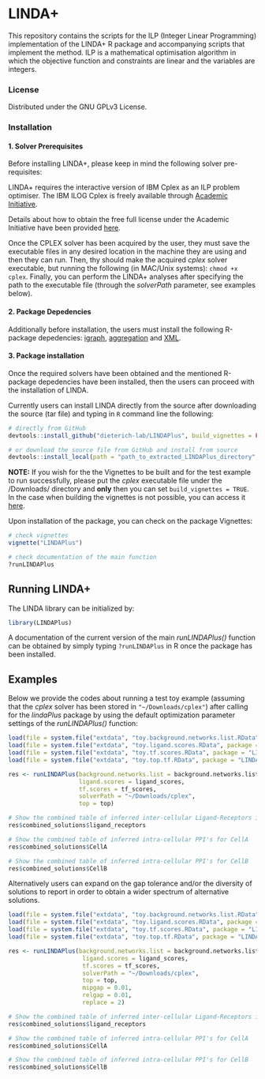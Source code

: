 # LINDA+
This repository contains the scripts for the ILP (Integer Linear Programming) implementation of the LINDA+ R package and accompanying scripts that implement the method. ILP is a mathematical optimisation algorithm in which the objective function and constraints are linear and the variables are integers.

### License

Distributed under the GNU GPLv3 License.

### Installation

#### 1. Solver Prerequisites
Before installing LINDA+, please keep in mind the following solver pre-requisites:

LINDA+ requires the interactive version of IBM Cplex as an ILP problem optimiser. The IBM ILOG Cplex is freely available through [Academic Initiative](https://www.ibm.com/products/ilog-cplex-optimization-studio?S_PKG=CoG&cm_mmc=Search_Google-_-Data+Science_Data+Science-_-WW_IDA-_-+IBM++CPLEX_Broad_CoG&cm_mmca1=000000RE&cm_mmca2=10000668&cm_mmca7=9041989&cm_mmca8=kwd-412296208719&cm_mmca9=_k_Cj0KCQiAr93gBRDSARIsADvHiOpDUEHgUuzu8fJvf3vmO5rI0axgtaleqdmwk6JRPIDeNcIjgIHMhZIaAiwWEALw_wcB_k_&cm_mmca10=267798126431&cm_mmca11=b&mkwid=_k_Cj0KCQiAr93gBRDSARIsADvHiOpDUEHgUuzu8fJvf3vmO5rI0axgtaleqdmwk6JRPIDeNcIjgIHMhZIaAiwWEALw_wcB_k_|470|135655&cvosrc=ppc.google.%2Bibm%20%2Bcplex&cvo_campaign=000000RE&cvo_crid=267798126431&Matchtype=b&gclid=Cj0KCQiAr93gBRDSARIsADvHiOpDUEHgUuzu8fJvf3vmO5rI0axgtaleqdmwk6JRPIDeNcIjgIHMhZIaAiwWEALw_wcB).

Details about how to obtain the free full license under the Academic Initiative have been provided [here](https://community.ibm.com/community/user/blogs/xavier-nodet1/2020/07/09/cplex-free-for-students).

Once the CPLEX solver has been acquired by the user, they must save the executable files in any desired location in the machine they are using and then they can run. Then, thy should make the acquired _cplex_ solver executable, but running the following (in MAC/Unix systems): ```chmod +x cplex```. Finally, you can perform the LINDA+ analyses after specifying the path to the executable file (through the *solverPath* parameter, see examples below).

#### 2. Package Depedencies
Additionally before installation, the users must install the following R-package depedencies:
[igraph](https://igraph.org/r/), [aggregation](https://cran.r-project.org/web/packages/aggregation/index.html) and
[XML](https://cran.r-project.org/web/packages/XML/index.html).

#### 3. Package installation
Once the required solvers have been obtained and the mentioned R-package depedencies have been installed, then the users can proceed with the installation of LINDA.

Currently users can install LINDA directly from the source after downloading the source (tar file) and typing in ```R``` command line the following:

```R
# directly from GitHub
devtools::install_github("dieterich-lab/LINDAPlus", build_vignettes = FALSE)

# or download the source file from GitHub and install from source
devtools::install_local(path = "path_to_extracted_LINDAPlus_directory", build_manual = TRUE, build_vignettes = FALSE, force = TRUE)
```

**NOTE:** If you wish for the the Vignettes to be built and for the test example to run successfully, please put the _cplex_ executable file under the /Downloads/ directory and **only** then you can set ```build_vignettes = TRUE```. In the case when building the vignettes is not possible, you can access it [here](https://github.com/dieterich-lab/LINDAPlus/blob/master/vignettes/LINDAPlus.html).

Upon installation of the package, you can check on the package Vignettes:
```R
# check vignettes
vignette("LINDAPlus")

# check documentation of the main function
?runLINDAPlus
```

## Running LINDA+

The LINDA library can be initialized by:

```R
library(LINDAPlus)
```

A documentation of the current version of the main _runLINDAPlus()_ function can be obtained by simply typing ```?runLINDAPlus``` in R once the package has been installed.

## Examples
Below we provide the codes about running a test toy example (assuming that the _cplex_ solver has been stored in ```"~/Downloads/cplex"```) after calling for the _lindaPlus_ package by using the default optimization parameter settings of the _runLINDAPlus()_ function:

```R
load(file = system.file("extdata", "toy.background.networks.list.RData", package = "LINDAPlus")) #backgroud network for each cell-type + ligands&receptors objects 
load(file = system.file("extdata", "toy.ligand.scores.RData", package = "LINDAPlus")) #ligand scores
load(file = system.file("extdata", "toy.tf.scores.RData", package = "LINDAPlus")) #TF scores for each cell-type
load(file = system.file("extdata", "toy.top.tf.RData", package = "LINDAPlus")) #The number of TF's to consider as top-regulated for each cell-type

res <- runLINDAPlus(background.networks.list = background.networks.list, 
                    ligand.scores = ligand_scores, 
                    tf.scores = tf_scores, 
                    solverPath = "~/Downloads/cplex", 
                    top = top)

# Show the combined table of inferred inter-cellular Ligand-Receptors interactions
res$combined_solutions$ligand_receptors

# Show the combined table of inferred intra-cellular PPI's for CellA 
res$combined_solutions$CellA

# Show the combined table of inferred intra-cellular PPI's for CellB
res$combined_solutions$CellB
```

Alternatively users can expand on the gap tolerance and/or the diversity of solutions to report in order to obtain a wider spectrum of alternative solutions.
```R
load(file = system.file("extdata", "toy.background.networks.list.RData", package = "LINDAPlus")) #backgroud network for each cell-type + ligands&receptors objects 
load(file = system.file("extdata", "toy.ligand.scores.RData", package = "LINDAPlus")) #ligand scores
load(file = system.file("extdata", "toy.tf.scores.RData", package = "LINDAPlus")) #TF scores for each cell-type
load(file = system.file("extdata", "toy.top.tf.RData", package = "LINDAPlus")) #The number of TF's to consider as top-regulated for each cell-type

res <- runLINDAPlus(background.networks.list = background.networks.list, 
                     ligand.scores = ligand_scores, 
                     tf.scores = tf_scores, 
                     solverPath = "~/Downloads/cplex", 
                     top = top, 
                     mipgap = 0.01, 
                     relgap = 0.01, 
                     replace = 2)

# Show the combined table of inferred inter-cellular Ligand-Receptors interactions
res$combined_solutions$ligand_receptors

# Show the combined table of inferred intra-cellular PPI's for CellA 
res$combined_solutions$CellA

# Show the combined table of inferred intra-cellular PPI's for CellB
res$combined_solutions$CellB
```
